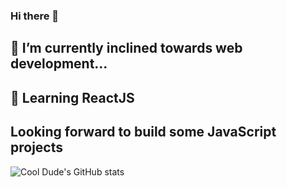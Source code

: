 ### Hi there 👋
## 🔭 I’m currently inclined towards web development...
## 🤔 Learning ReactJS
## Looking forward to build some JavaScript projects

![Cool Dude's GitHub stats](https://github-readme-stats.vercel.app/api?username=linuxdecoded&theme=github_dark&show_icons=true&include_all_commits=false)

<!--
**LinuxDecoded/LinuxDecoded** is a ✨ _special_ ✨ repository because its `README.md` (this file) appears on your GitHub profile.

Here are some ideas to get you started:

- 🔭 I’m currently working on ...
- 🌱 I’m currently learning ...
- 👯 I’m looking to collaborate on ...
- 🤔 I’m looking for help with ...
- 💬 Ask me about ...
- 📫 How to reach me: ...
- 😄 Pronouns: ...
- ⚡ Fun fact: ...
-->
